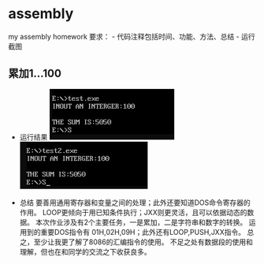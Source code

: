 # assembly

my assembly homework
要求：
    - 代码注释包括时间、功能、方法、总结
    - 运行截图

## 累加1...100

- 运行结果
![test](./picture/test.jpg)
![test2](./picture/test2.jpg)

- 总结
    要善用通用寄存器和变量之间的处理；此外还要知道DOS命令寄存器的作用。
    LOOP更倾向于用已知条件执行；JXX则更灵活，且可以依据动态的数据。
    本次作业涉及有2个主要任务，一是累加，二是字符串和数字的转换。
    运用到的重要DOS指令有 01H,02H,09H；此外还有LOOP,PUSH,JXX指令。
    总之，至少让我更了解了8086的汇编指令的使用。
    不足之处有数据段的使用和理解，但也在和同学的交流之下收获良多。
